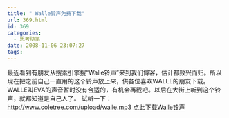 ```yaml
---
title: " Walle铃声免费下载"
url: 369.html
id: 369
categories:
  - 思考随笔
date: 2008-11-06 23:07:27
tags:
---
```


最近看到有朋友从搜索引擎搜“Walle铃声”来到我们博客，估计都败兴而归。所以现在把之前自己一直用的这个铃声放上来，供各位喜欢WALLE的朋友下载。WALLE叫EVA的声音暂时没有合适的，有机会再截吧。以后在大街上听到这个铃声，就都知道是自己人了。 试听一下：http://www.coletree.com/upload/walle.mp3 [点此下载Walle铃声](http://www.coletree.com/upload/walle.rar)
